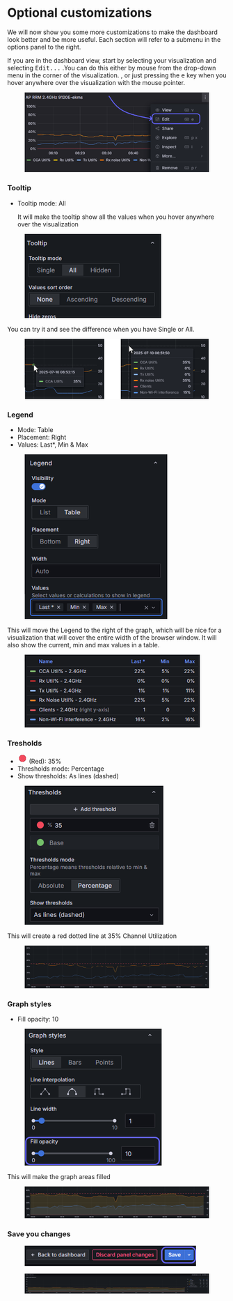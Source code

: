 # Optional customizations

We will now show you some more customizations to make the dashboard look better and be more useful. Each section will refer to a submenu in the options panel to the right.

If you are in the dashboard view, start by selecting your visualization and selecting <kbd>Edit...</kbd> .You can do this either by mouse from the drop-down menu in the corner of the visualization. , or just pressing the <kbd>e</kbd> key when you hover anywhere over the visualization with the mouse pointer.

<figure><img src="../../.gitbook/assets/image (130).png" alt=""><figcaption></figcaption></figure>

### Tooltip

*   Tooltip mode: All

    It will make the tooltip show all the values when you hover anywhere over the visualization

<figure><img src="../../.gitbook/assets/image (131).png" alt=""><figcaption></figcaption></figure>

You can try it and see the difference when you have Single or All.

<figure><img src="../../.gitbook/assets/image (134).png" alt=""><figcaption></figcaption></figure>



### Legend

* Mode: Table
* Placement: Right
* Values: Last\*, Min & Max

<figure><img src="../../.gitbook/assets/image (135).png" alt=""><figcaption></figcaption></figure>

This will move the Legend to the right of the graph, which will be nice for a visualization that will cover the entire width of the browser window. It will also show the current, min and max values in a table.

<figure><img src="../../.gitbook/assets/image (136).png" alt=""><figcaption></figcaption></figure>

### Tresholds

* ![](<../../.gitbook/assets/image (139).png>) (Red): 35%
* Thresholds mode: Percentage
* Show thresholds: As lines (dashed)

<figure><img src="../../.gitbook/assets/image (140).png" alt=""><figcaption></figcaption></figure>

This will create a red dotted line at 35% Channel Utilization

<figure><img src="../../.gitbook/assets/image (141).png" alt=""><figcaption></figcaption></figure>

### Graph styles

* Fill opacity: 10

<figure><img src="../../.gitbook/assets/image (143).png" alt=""><figcaption></figcaption></figure>

This will make the graph areas filled

<figure><img src="../../.gitbook/assets/image (144).png" alt=""><figcaption></figcaption></figure>

### Save you changes

<figure><img src="../../.gitbook/assets/image (145).png" alt=""><figcaption></figcaption></figure>

<figure><img src="../../.gitbook/assets/image (149).png" alt=""><figcaption></figcaption></figure>

